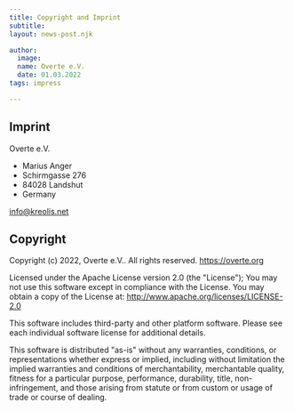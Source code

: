 ```yaml
---
title: Copyright and Imprint
subtitle: 
layout: news-post.njk

author:
  image: 
  name: Overte e.V.
  date: 01.03.2022
tags: impress

---
```

## Imprint

Overte e.V. 

* Marius Anger
* Schirmgasse 276
* 84028 Landshut
* Germany

info@kreolis.net
## Copyright

Copyright (c) 2022, Overte e.V..
All rights reserved.
https://overte.org

Licensed under the Apache License version 2.0 (the "License");
You may not use this software except in compliance with the License.
You may obtain a copy of the License at: http://www.apache.org/licenses/LICENSE-2.0

This software includes third-party and other platform software.
Please see each individual software license for additional details.

This software is distributed "as-is" without any warranties, conditions, or representations whether express or implied, including without limitation the implied warranties and conditions of merchantability, merchantable quality, fitness for a particular purpose, performance, durability, title, non-infringement, and those arising from statute or from custom or usage of trade or course of dealing.
